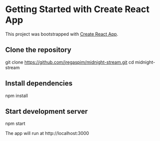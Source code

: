 # Getting Started with Create React App

This project was bootstrapped with [Create React App](https://github.com/facebook/create-react-app).

## Clone the repository

git clone https://github.com/jregaspim/midnight-stream.git
cd midnight-stream

## Install dependencies

npm install

## Start development server

npm start

The app will run at http://localhost:3000
